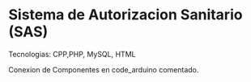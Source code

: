 # Sistema de Autorizacion Sanitario (SAS)

Tecnologias: CPP,PHP, MySQL, HTML

Conexion de Componentes en code_arduino comentado.
